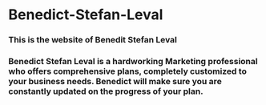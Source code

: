 # Benedict-Stefan-Leval
### This is the website of Benedit Stefan Leval
### Benedict Stefan Leval is a hardworking Marketing professional who offers comprehensive plans, completely customized to your business needs. Benedict will make sure you are constantly updated on the progress of your plan.
